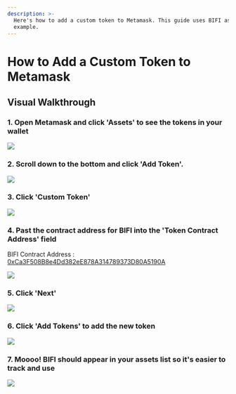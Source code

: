 ```yaml
---
description: >-
  Here's how to add a custom token to Metamask. This guide uses BIFI as an
  example.
---
```


# How to Add a Custom Token to Metamask

## Visual Walkthrough

### 1. Open Metamask and click 'Assets' to see the tokens in your wallet

![](../../.gitbook/assets/capture%20%281%29.png)

### 2. Scroll down to the bottom and click 'Add Token'.

![](../../.gitbook/assets/addtoken.png)

### 3. Click 'Custom Token'

![](../../.gitbook/assets/custom-token.png)

### 4. Past the contract address for BIFI into the 'Token Contract Address' field

BIFI Contract Address : [0xCa3F508B8e4Dd382eE878A314789373D80A5190A ](https://bscscan.com/token/0xCa3F508B8e4Dd382eE878A314789373D80A5190A)

![](../../.gitbook/assets/token-address.png)

### 5. Click 'Next'

![](../../.gitbook/assets/next.png)

### 6. Click 'Add Tokens' to add the new token

![](../../.gitbook/assets/bifi-ass.png)

### 7. Moooo! BIFI should appear in your assets list so it's easier to track and use

![](../../.gitbook/assets/added.png)

